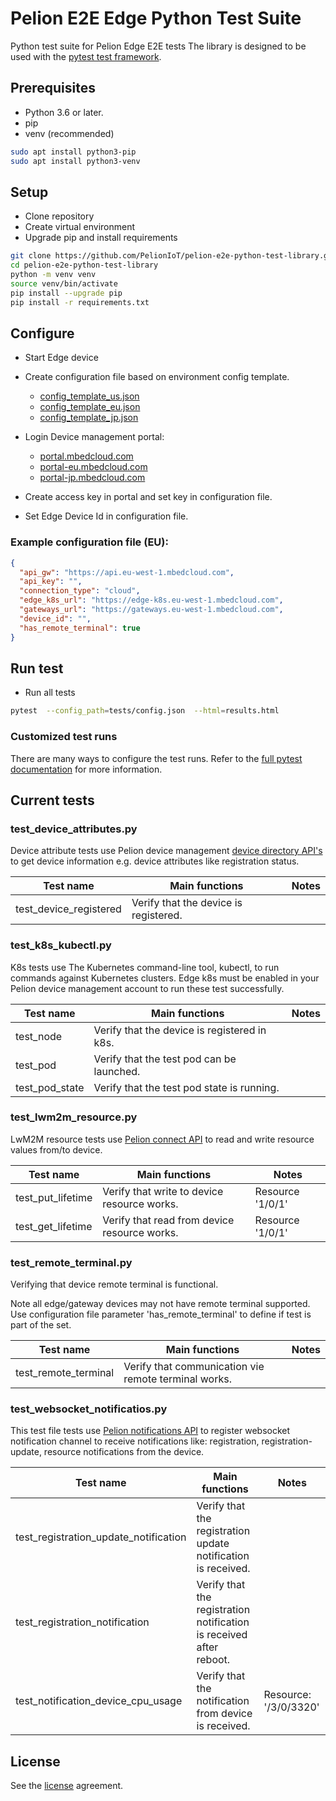 # Pelion E2E Edge Python Test Suite

Python test suite for Pelion Edge E2E tests The library is designed to be used with
the [pytest test framework](https://docs.pytest.org/en/latest/).

## Prerequisites

* Python 3.6 or later.
* pip
* venv (recommended)

```bash
sudo apt install python3-pip
sudo apt install python3-venv
```
## Setup

* Clone repository
* Create virtual environment
* Upgrade pip and install requirements

```bash
git clone https://github.com/PelionIoT/pelion-e2e-python-test-library.git
cd pelion-e2e-python-test-library
python -m venv venv
source venv/bin/activate
pip install --upgrade pip
pip install -r requirements.txt

```

## Configure

* Start Edge device
* Create configuration file based on environment config template.
    * [config_template_us.json](https://github.com/PelionIoT/pelion-e2e-edge-python-test-suite/blob/main/tests/config_template_us.json)
    * [config_template_eu.json](https://github.com/PelionIoT/pelion-e2e-edge-python-test-suite/blob/main/tests/config_template_eu.json)
    * [config_template_jp.json](https://github.com/PelionIoT/pelion-e2e-edge-python-test-suite/blob/main/tests/config_template_jp.json)
* Login Device management portal:
    * [portal.mbedcloud.com](https://portal.mbedcloud.com)
    * [portal-eu.mbedcloud.com](https://portal-eu.mbedcloud.com/)
    * [portal-jp.mbedcloud.com](https://portal-jp.mbedcloud.com/)
      
* Create access key in portal and set key in configuration file.
* Set Edge Device Id in configuration file.

### Example configuration file (EU):
```json
{
  "api_gw": "https://api.eu-west-1.mbedcloud.com",
  "api_key": "",
  "connection_type": "cloud",
  "edge_k8s_url": "https://edge-k8s.eu-west-1.mbedcloud.com",
  "gateways_url": "https://gateways.eu-west-1.mbedcloud.com",
  "device_id": "",
  "has_remote_terminal": true
}
```

## Run test

* Run all tests
```bash
pytest  --config_path=tests/config.json  --html=results.html

```

### Customized test runs

There are many ways to configure the test runs. Refer to the [full pytest documentation](https://docs.pytest.org/en/latest/contents.html) for more information.


## Current tests
### test_device_attributes.py 
Device attribute tests use Pelion device management [device directory API's](https://developer.pelion.com/docs/device-management-api/device-directory/) to get device information 
e.g. device attributes like registration status. 


 Test name                        | Main functions                                        | Notes                        |
| ------------------------------- | ------------------------------------------------------| -----------------------------|
| test_device_registered          | Verify that the device is registered.                 |                              |

### test_k8s_kubectl.py
K8s tests use The Kubernetes command-line tool, kubectl, to run commands against Kubernetes clusters.
Edge k8s must be enabled in your Pelion device management account to run these test successfully.

 Test name                        | Main functions                                        | Notes                        |
| ------------------------------- | ------------------------------------------------------| -----------------------------|
| test_node                       | Verify that the device is registered in k8s.          |                              |
| test_pod                        | Verify that the test pod can be launched.             |                              |
| test_pod_state                  | Verify that the test pod state is running.            |                              |


### test_lwm2m_resource.py
LwM2M resource tests use [Pelion connect API](https://developer.pelion.com/docs/device-management-api/connect/)
to read and write resource values from/to device.

 Test name                        | Main functions                                        | Notes                        |
| ------------------------------- | ------------------------------------------------------| -----------------------------|
| test_put_lifetime               | Verify that write to device resource works.           | Resource '1/0/1'             |
| test_get_lifetime               | Verify that read from device resource works.          | Resource '1/0/1'             |


### test_remote_terminal.py 
Verifying that device remote terminal is functional.

Note all edge/gateway devices may not have remote terminal supported.
Use configuration file parameter 'has_remote_terminal' to define if test is part of the set.

 Test name                        | Main functions                                        | Notes                        |
| ------------------------------- | ------------------------------------------------------| -----------------------------|
| test_remote_terminal            | Verify that communication vie remote terminal works.  |                              |

### test_websocket_notificatios.py 
This test file tests use [Pelion notifications API](https://developer.pelion.com/docs/device-management-api/notifications/)
to register websocket notification channel to receive notifications like:
registration, registration-update, resource notifications from the device.

 Test name                                | Main functions                                                      | Notes                        |
| ----------------------------------------| --------------------------------------------------------------------| -----------------------------|
| test_registration_update_notification   | Verify that the registration update notification is received.       |                              |
| test_registration_notification          | Verify that the registration notification is received after reboot. |                              |
| test_notification_device_cpu_usage      | Verify that the notification from device is received.               | Resource: '/3/0/3320'        | 

## License

See the [license](https://github.com/PelionIoT/pelion-e2e-edge-python-test-suite/blob/main/LICENSE) agreement.
